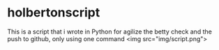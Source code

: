 # holbertonscript
This is a script that i wrote in Python for agilize the betty check and the push to github, only using one command
<img src="img/script.png"\>
